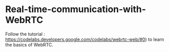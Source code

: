 # Real-time-communication-with-WebRTC
Follow the tutorial : https://codelabs.developers.google.com/codelabs/webrtc-web/#0) to learn the basics of WebRTC.
